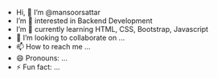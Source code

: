 - Hi, 👋 I’m @mansoorsattar
- I’m 👀 interested in Backend Development 
- I’m 🌱 currently learning HTML, CSS, Bootstrap, Javascript
- 💞️ I’m looking to collaborate on ...
- 📫 How to reach me ...
- 😄 Pronouns: ...
- ⚡ Fun fact: ...

<!---
mansoorsattar/mansoorsattar is a ✨ special ✨ repository because its `README.md` (this file) appears on your GitHub profile.
You can click the Preview link to take a look at your changes.
--->
